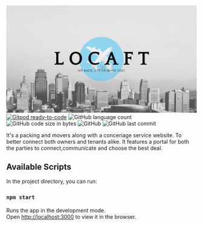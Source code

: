 


![auction](public/locaft.jpg)
[![Gitpod ready-to-code](https://img.shields.io/badge/Gitpod-ready--to--code-blue?logo=gitpod)](https://gitpod.io/#https://github.com/Priyatham-sai-chand/Locaft)
![GitHub language count](https://img.shields.io/github/languages/count/Priyatham-sai-chand/Locaft?style=for-the-badge)
![GitHub code size in bytes](https://img.shields.io/github/languages/code-size/Priyatham-sai-chand/Locaft?style=for-the-badge)
![GitHub](https://img.shields.io/github/license/Priyatham-sai-chand/Locaft?style=for-the-badge)
![GitHub last commit](https://img.shields.io/github/last-commit/Priyatham-sai-chand/Locaft?style=for-the-badge)

It's a packing and movers along with a conceriage service website.
To better connect both owners and tenants alike.
It features a portal for both the parties to connect,communicate and choose the best deal.

## Available Scripts

In the project directory, you can run:

### `npm start`

Runs the app in the development mode.\
Open [http://localhost:3000](http://localhost:3000) to view it in the browser.

